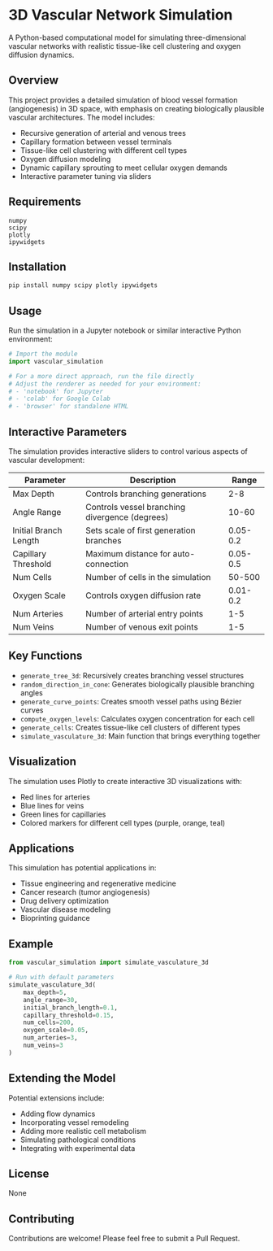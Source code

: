 # 3D Vascular Network Simulation

A Python-based computational model for simulating three-dimensional vascular networks with realistic tissue-like cell clustering and oxygen diffusion dynamics.



## Overview

This project provides a detailed simulation of blood vessel formation (angiogenesis) in 3D space, with emphasis on creating biologically plausible vascular architectures. The model includes:

- Recursive generation of arterial and venous trees
- Capillary formation between vessel terminals
- Tissue-like cell clustering with different cell types
- Oxygen diffusion modeling
- Dynamic capillary sprouting to meet cellular oxygen demands
- Interactive parameter tuning via sliders

## Requirements

```
numpy
scipy
plotly
ipywidgets
```

## Installation

```bash
pip install numpy scipy plotly ipywidgets
```

## Usage

Run the simulation in a Jupyter notebook or similar interactive Python environment:

```python
# Import the module
import vascular_simulation

# For a more direct approach, run the file directly
# Adjust the renderer as needed for your environment:
# - 'notebook' for Jupyter
# - 'colab' for Google Colab
# - 'browser' for standalone HTML
```

## Interactive Parameters

The simulation provides interactive sliders to control various aspects of vascular development:

| Parameter | Description | Range |
|-----------|-------------|-------|
| Max Depth | Controls branching generations | 2-8 |
| Angle Range | Controls vessel branching divergence (degrees) | 10-60 |
| Initial Branch Length | Sets scale of first generation branches | 0.05-0.2 |
| Capillary Threshold | Maximum distance for auto-connection | 0.05-0.5 |
| Num Cells | Number of cells in the simulation | 50-500 |
| Oxygen Scale | Controls oxygen diffusion rate | 0.01-0.2 |
| Num Arteries | Number of arterial entry points | 1-5 |
| Num Veins | Number of venous exit points | 1-5 |

## Key Functions

- `generate_tree_3d`: Recursively creates branching vessel structures
- `random_direction_in_cone`: Generates biologically plausible branching angles
- `generate_curve_points`: Creates smooth vessel paths using Bézier curves
- `compute_oxygen_levels`: Calculates oxygen concentration for each cell
- `generate_cells`: Creates tissue-like cell clusters of different types
- `simulate_vasculature_3d`: Main function that brings everything together

## Visualization

The simulation uses Plotly to create interactive 3D visualizations with:
- Red lines for arteries
- Blue lines for veins
- Green lines for capillaries
- Colored markers for different cell types (purple, orange, teal)

## Applications

This simulation has potential applications in:
- Tissue engineering and regenerative medicine
- Cancer research (tumor angiogenesis)
- Drug delivery optimization
- Vascular disease modeling
- Bioprinting guidance

## Example

```python
from vascular_simulation import simulate_vasculature_3d

# Run with default parameters
simulate_vasculature_3d(
    max_depth=5,
    angle_range=30,
    initial_branch_length=0.1,
    capillary_threshold=0.15,
    num_cells=200,
    oxygen_scale=0.05,
    num_arteries=3,
    num_veins=3
)
```

## Extending the Model

Potential extensions include:
- Adding flow dynamics
- Incorporating vessel remodeling
- Adding more realistic cell metabolism
- Simulating pathological conditions
- Integrating with experimental data

## License

None


## Contributing

Contributions are welcome! Please feel free to submit a Pull Request.
